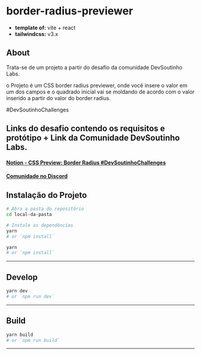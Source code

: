 # border-radius-previewer

- **template of:** vite + react
- **tailwindcss:** v3.x

## About

Trata-se de um projeto a partir do desafio da comunidade DevSoutinho Labs.

o Projeto é um CSS border radius previewer, onde você insere o valor em um dos campos e o quadrado inicial vai se moldando de acordo com o valor inserido a partir do valor do border radius.

#DevSoutinhoChallenges

## Links do desafio contendo os requisitos e protótipo + Link da Comunidade DevSoutinho Labs.

#### [Notion - CSS Preview: Border Radius #DevSoutinhoChallenges](https://devsoutinho.notion.site/CSS-Preview-Border-Radius-DevSoutinhoChallenges-14fd017db675495b81ce5cd5f68981f0)

#### [Comunidade no Discord](https://discord.com/invite/nAsj78tdWc)

## Instalação do Projeto

```bash
# Abra a pasta do repositório
cd local-da-pasta
```

```bash
# Instale as dependências
yarn
# or `npm install`
```

```bash
yarn
# or `npm install`
```

---

## Develop

```bash
yarn dev
# or `npm run dev`
```

---

## Build

```bash
yarn build
# or `npm run build`
```

---
